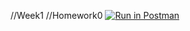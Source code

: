 //Week1
//Homework0
[![Run in Postman](https://run.pstmn.io/button.svg)](https://app.getpostman.com/run-collection/85d061d3cd3698af29de)
